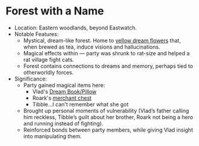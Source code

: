 # Forest with a Name

* Location: Eastern woodlands, beyond Eastwatch.
* Notable Features:
    - Mystical, dream-like forest. Home to [yellow dream flowers](../Items.md#yellow-dream-flowers) that, when brewed as tea, induce visions and hallucinations.
    - Magical effects within — party was shrunk to rat-size and helped a rat village fight cats.
    - Forest contains connections to dreams and memory, perhaps tied to otherworldly forces.
* Significance:
    - Party gained magical items here:
        * Vlad's [Dream Book/Pillow](../Items.md#blue-starry-book)
        * Roark's [merchant chest](../Items.md#travelling-merchant-chest)
        * Tibble...I can't remember what she got
    - Brought up personal moments of vulnerability (Vlad’s father calling him reckless, Tibble’s guilt about her brother, Roark not being a hero and running instead of fighting).
    - Reinforced bonds between party members, while giving Vlad insight into manipulating them.